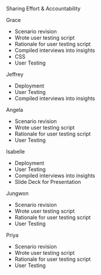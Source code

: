 Sharing Effort & Accountability

Grace
- Scenario revision
- Wrote user testing script
- Rationale for user testing script
- Compiled interviews into insights
- CSS
- User Testing

Jeffrey 
- Deployment
- User Testing
- Compiled interviews into insights

Angela
- Scenario revision
- Wrote user testing script
- Rationale for user testing script
- User Testing

Isabelle
- Deployment
- User Testing
- Compiled interviews into insights
- Slide Deck for Presentation

Jungwon
- Scenario revision
- Wrote user testing script
- Rationale for user testing script
- User Testing

Priya
- Scenario revision
- Wrote user testing script
- Rationale for user testing script
- User Testing

